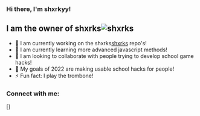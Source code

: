 ### Hi there, I'm shxrkyy!

## I am the owner of shxrks![shxrks]
- 🦈 I am currently working on the shxrks[shxrks] repo's!
- 🌱 I am currently learning more advanced javascript methods!
- 👫 I am looking to collaborate with people trying to develop school game hacks!
- 🎉 My goals of 2022 are making usable school hacks for people!
- ⚡ Fun fact: I play the trombone!

### Connect with me:

[<img align="left" alt="" />]




[shxrks]: https://github.com/shxrks
[python]: https://user-images.githubusercontent.com/86849180/155905880-62f436c0-0ded-4513-b240-1a11c50d8d09.png
[c#]: https://user-images.githubusercontent.com/86849180/155905910-f673049f-3b25-4bd0-8b95-fdf834e25b77.png
[html]: https://user-images.githubusercontent.com/86849180/155905923-64ffebff-5cd1-435e-9a69-4f71abaf538b.png
[css]: https://user-images.githubusercontent.com/86849180/155905939-286f8b71-39ca-4c9e-8ca5-43c4f3937f37.png
[js]: https://user-images.githubusercontent.com/86849180/155905965-a2005500-f09b-43ee-bc48-1c9c554398b6.png
[node-js]: https://user-images.githubusercontent.com/86849180/155905983-a6066ab1-6469-4b31-8ca4-dc25699a6e89.png